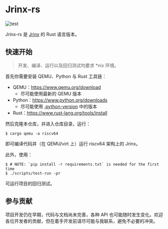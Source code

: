 # Jrinx-rs

![test](https://github.com/Coekjan/Jrinx-rs/actions/workflows/test.yml/badge.svg?branch=master)

Jrinx-rs 是 [Jrinx](https://github.com/Coekjan/Jrinx) 的 Rust 语言版本。

## 快速开始

> 开发、编译、运行以及回归测试均要求 \*nix 环境。

首先你需要安装 QEMU、Python 与 Rust 工具链：
- QEMU：https://www.qemu.org/download
  - 尽可能使用最新的 QEMU 版本
- Python：https://www.python.org/downloads
  - 尽可能使用 [.python-version](.python-version) 中的版本
- Rust：https://www.rust-lang.org/tools/install

然后克隆本仓库，并进入仓库目录，运行：

```console
$ cargo qemu -a riscv64
```

即可编译代码并（在 QEMU/virt 上）运行 riscv64 架构上的 Jrinx。

此外，使用：

```console
$ # NOTE: `pip install -r requirements.txt` is needed for the first time
$ ./scripts/test-run -pr
```

可运行项目的回归测试。

## 参与贡献

项目开发仍在早期，代码与文档尚未完善，各种 API 也可能随时发生变化。欢迎各位开发者的贡献，但在着手开发前请尽可能与我联系，避免不必要的冲突。
